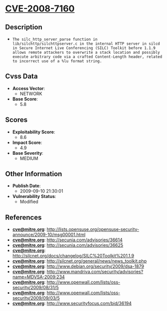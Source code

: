 
# [CVE-2008-7160](https://cve.mitre.org/cgi-bin/cvename.cgi?name=CVE-2008-7160)

## Description

- `The silc_http_server_parse function in lib/silchttp/silchttpserver.c in the internal HTTP server in silcd in Secure Internet Live Conferencing (SILC) Toolkit before 1.1.9 allows remote attackers to overwrite a stack location and possibly execute arbitrary code via a crafted Content-Length header, related to incorrect use of a %lu format string.`

## Cvss Data

- **Access Vector**:
  - NETWORK
- **Base Score**:
  - 5.8

## Scores

- **Exploitability Score**:
  - 8.6
- **Impact Score**:
  - 4.9
- **Base Severity**:
  - MEDIUM

## Other Information

- **Publish Date**:
  - 2009-09-10 21:30:01
- **Vulnerability Status**:
  - Modified

## References

- **cve@mitre.org**: http://lists.opensuse.org/opensuse-security-announce/2009-10/msg00001.html
- **cve@mitre.org**: http://secunia.com/advisories/36614
- **cve@mitre.org**: http://secunia.com/advisories/36625
- **cve@mitre.org**: http://silcnet.org/docs/changelog/SILC%20Toolkit%201.1.9
- **cve@mitre.org**: http://silcnet.org/general/news/news_toolkit.php
- **cve@mitre.org**: http://www.debian.org/security/2009/dsa-1879
- **cve@mitre.org**: http://www.mandriva.com/security/advisories?name=MDVSA-2009:234
- **cve@mitre.org**: http://www.openwall.com/lists/oss-security/2009/08/31/5
- **cve@mitre.org**: http://www.openwall.com/lists/oss-security/2009/09/03/5
- **cve@mitre.org**: http://www.securityfocus.com/bid/36194
